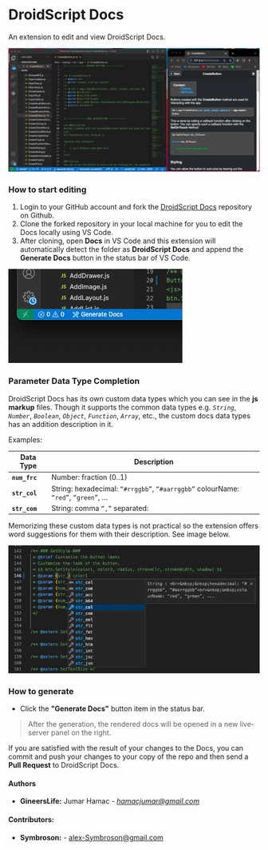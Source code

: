 # DroidScript Docs

An extension to edit and view DroidScript Docs.

![DroidScript Docs](./img/screenshot-main.png)

### How to start editing
1. Login to your GitHub account and fork the [DroidScript Docs](https://github.com/DroidScript/Docs) repository on Github.
2. Clone the forked repository in your local machine for you to edit the Docs locally using VS Code.
3. After cloning, open **Docs** in VS Code and this extension will automatically detect the folder as **DroidScript Docs** and append the **Generate Docs** button in the status bar of VS Code.

![Generate Docs Screenshot](./img/screenshot-1.png)

### Parameter Data Type Completion
DroidScript Docs has its own custom data types which you can see in the **js markup** files. Though it supports the common data types e.g. _`String`_, _`Number`_, _`Boolean`_, _`Object`_, _`Function`_, _`Array`_, etc., the custom docs data types has an addition description in it.

Examples:

| Data Type | Description |
| --- | --- |
| **`num_frc`** | Number: fraction (0..1) |
| **`str_col`** | String: hexadecimal: `“#rrggbb”`, `“#aarrggbb”` colourName: `“red”`, `“green”`, ... |
| **`str_com`** | String: comma `“,”` separated: |

Memorizing these custom data types is not practical so the extension offers word suggestions for them with their description. See image below.

![Custom Data Types](./img/screenshot-2.png)


### How to generate
- Click the **"Generate Docs"** button item in the status bar.

> After the generation, the rendered docs will be opened in a new live-server panel on the right.


If you are satisfied with the result of your changes to the Docs, you can commit and push your changes to your copy of the repo and then send a **Pull Request** to DroidScript Docs.

#### Authors
- **GineersLife:** Jumar Hamac - *hamacjumar@gmail.com*

#### Contributors:
- **Symbroson:** - alex-Symbroson@gmail.com
